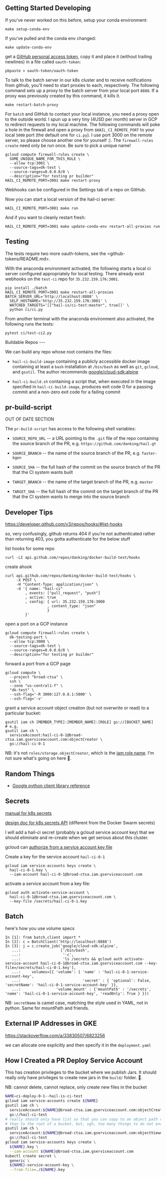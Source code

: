 Getting Started Developing
---

If you've never worked on this before, setup your conda environment:

```
make setup-conda-env
```

If you've pulled and the conda env changed:

```
make update-conda-env
```

get a [GitHub personal access token](https://github.com/settings/tokens), copy
it and place it (without trailing newlines) in a file called `oauth-token`:

```
pbpaste > oauth-token/oauth-token
```

To talk to the batch server in our k8s cluster and to receive notifications from
github, you'll need to start proxies to each, respectively. The following
command sets up a proxy to the batch server from your local port `8888`. If a
proxy was previously created by this command, it kills it.

```
make restart-batch-proxy
```

For `batch` and GitHub to contact your local instance, you need a proxy open to
the outside world. I spun up a very tiny (4USD per month) server in GCP to
redirect requests to my local machine. The following commands will poke a hole
in the firewall and open a proxy from `$HAIL_CI_REMOTE_PORT` to your local
`5000` port (the default one for `ci.py`). I use port 3000 on the remote server,
so please choose another one for yourself :). The `firewall-rules create` need
only be run once. Be sure to pick a unique name!

```
gcloud compute firewall-rules create \
  SOME_UNIQUE_NAME_FOR_THIS_RULE \
  --allow tcp:3001 \
  --source-tags=dk-test \
  --source-ranges=0.0.0.0/0 \
  --description="for testing pr builder"
HAIL_CI_REMOTE_PORT=3001 make restart-proxy
```


Webhooks can be configured in the Settings tab of a repo on GitHub.

Now you can start a local version of the hail-ci server:

```
HAIL_CI_REMOTE_PORT=3001 make run
```

And if you want to cleanly restart fresh:

```
HAIL_CI_REMOTE_PORT=3001 make update-conda-env restart-all-proxies run
```

Testing
---

The tests require two more oauth-tokens, see the <github-tokens/README.md>.


With the anaconda environment activated, the following starts a local ci server
configured appropriately for local testing. There already exist webhooks on the
`test-ci` repo for `35.232.159.176:3001`.

```
pip install ./batch
HAIL_CI_REMOTE_PORT=3001 make restart-all-proxies
BATCH_SERVER_URL='http://localhost:8888' \
  SELF_HOSTNAME='http://35.232.159.176:3001' \
  WATCHED_TARGETS='[["hail-is/ci-test:master", true]]' \
  python ci/ci.py
```

From another terminal with the anaconda environment also activated, the
following runs the tests:

```
pytest ci/test-ci2.py
```


Buildable Repos ---

We can build any repo whose root contains the files:

 - `hail-ci-build-image` containing a publicly accessible docker image
   containing at least a `bash` installation at `/bin/bash` as well as `git`,
   `gcloud`, and `gsutil`. The author recommends
   [google/cloud-sdk:alpine](https://hub.docker.com/r/google/cloud-sdk/)

 - `hail-ci-build.sh` containing a script that, when executed in the image
   specified in `hail-ci-build-image`, produces exit code 0 for a passing commit
   and a non-zero exit code for a failing commit

pr-build-script
---

OUT OF DATE SECTION


The `pr-build-script` has access to the following shell variables:

 - `SOURCE_REPO_URL` -- a URL pointing to the `.git` file of the repo containing
   the source branch of the PR, e.g. `https://github.com/danking/hail.gt`

 - `SOURCE_BRANCH` -- the name of the source branch of the PR,
   e.g. `faster-bgen`

 - `SOURCE_SHA` -- the full hash of the commit on the source branch of the PR
   that the CI system wants built

 - `TARGET_BRANCH` -- the name of the target branch of the PR, e.g. `master`

 - `TARGET_SHA` -- the full hash of the commit on the target branch of the PR
   that the CI system wants to merge into the source branch

Developer Tips
---

https://developer.github.com/v3/repos/hooks/#list-hooks

so, very confusingly, github returns 404 if you're not authenticated rather than
returning 403, you gotta authenticate for the below stuff

list hooks for some repo
```
curl -LI api.github.com/repos/danking/docker-build-test/hooks
```

create ahook
```
curl api.github.com/repos/danking/docker-build-test/hooks \
     -X POST \
     -H "Content-Type: application/json" \
     -d '{ name: "hail-ci"
         , events: ["pull_request", "push"]
         , active: true
         , config: { url: 35.232.159.176:3000
                   , content_type: "json"
                   }
         }'
```


open a port on a GCP instance
```
gcloud compute firewall-rules create \
  dk-testing-port \
  --allow tcp:3000 \
  --source-tags=dk-test \
  --source-ranges=0.0.0.0/0 \
  --description="for testing pr builder"
```


forward a port from a GCP page
```
gcloud compute \
  --project "broad-ctsa" \
  ssh \
  --zone "us-central1-f" \
  "dk-test" \
  --ssh-flag='-R 3000:127.0.0.1:5000' \
  --ssh-flag='-v'
```

grant a service account object creation (but not overwrite or read) to a
particular bucket:

```
gsutil iam ch [MEMBER_TYPE]:[MEMBER_NAME]:[ROLE] gs://[BUCKET_NAME]
# e.g.
gsutil iam ch \
  serviceAccount:hail-ci-0-1@broad-ctsa.iam.gserviceaccount.com:objectCreator \
  gs://hail-ci-0-1
```

NB: it's not `roles/storage.objectCreator`, which is the [iam role
name](https://cloud.google.com/storage/docs/access-control/iam-roles). I'm not
sure what's going on here :shrug:.

Random Things
---

 - [Google python client library reference](https://googlecloudplatform.github.io/google-cloud-python/)


Secrets
---

[manual for k8s secrets](https://kubernetes.io/docs/concepts/configuration/secret/)

[design doc for k8s secrets
API](https://github.com/kubernetes/community/blob/master/contributors/design-proposals/auth/secrets.md)
(different from the Docker Swarm secrets)

I will add a hail-ci secret (probably a gcloud service account key) that we
should eliminate and re-create when we get serious about this cluster.

gcloud can [authorize from a service account key
file](https://cloud.google.com/sdk/gcloud/reference/auth/activate-service-account)

Create a key for the service account `hail-ci-0-1`
```
gcloud iam service-accounts keys create \
  hail-ci-0-1.key \
  --iam-account hail-ci-0-1@broad-ctsa.iam.gserviceaccount.com
```

activate a service account from a key file:
```
gcloud auth activate-service-account \
  hail-ci-0-1@broad-ctsa.iam.gserviceaccount.com \
  --key-file /secrets/hail-ci-0-1.key
```

Batch
---

here's how you use volume specs

```ipython
In [1]: from batch.client import *
In [2]: c = BatchClient('http://localhost:8888')
In [3]: j = c.create_job('google/cloud-sdk:alpine',
   ...:                  ['/bin/bash',
   ...:                   '-c',
   ...:                   'ls /secrets && gcloud auth activate-service-account hail-ci-0-1@broad-ctsa.iam.gserviceaccount.com --key-file=/secrets/hail-ci-0-1.key'],
   ...:     volumes=[{ 'volume': { 'name' : 'hail-ci-0-1-service-account-key',
   ...:                            'secret' : { 'optional': False, 'secretName': 'hail-ci-0-1-service-account-key' }},
   ...:                'volume_mount' : {'mountPath' : '/secrets', 'name': 'hail-ci-0-1-service-account-key', 'readOnly': True } }])
```

NB: `secretName` is camel case, matching the style used in YAML, not in
python. Same for mountPath and friends.

External IP Addresses in GKE
---
https://stackoverflow.com/a/33830507/6823256

we can allocate one explicitly and then specify it in the `deployment.yaml`

How I Created a PR Deploy Service Account
---

This has creation privileges to the bucket where we publish Jars. It should
really only have privileges to create new jars in the `build/` folder. :shrug:.

NB: cannot delete, cannot replace, only create new files in the bucket

```sh
NAME=ci-deploy-0-1--hail-is-ci-test
gcloud iam service-accounts create ${NAME}
gsutil iam ch \
  serviceAccount:${NAME}@broad-ctsa.iam.gserviceaccount.com:objectCreator \
  gs://hail-ci-test
# really should only have list so that you can copy to an object path rather
# than to the root of a bucket, but, ugh, too many things to do not enough time
gsutil iam ch \
  serviceAccount:${NAME}@broad-ctsa.iam.gserviceaccount.com:objectViewer \
  gs://hail-ci-test
gcloud iam service-accounts keys create \
  ${NAME}.key \
  --iam-account ${NAME}@broad-ctsa.iam.gserviceaccount.com
kubectl create secret \
  generic \
  ${NAME}-service-account-key \
  --from-file=./${NAME}.key
```
